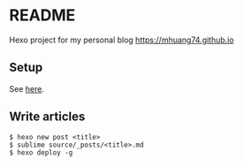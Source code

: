 # README

Hexo project for my personal blog https://mhuang74.github.io 

## Setup

See [here](https://commitlogs.com/2016/09/03/how-to-build-blog-with-hexo/).

## Write articles

```
$ hexo new post <title>
$ sublime source/_posts/<title>.md
$ hexo deploy -g
